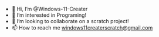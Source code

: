 - 👋 Hi, I’m @Windows-11-Creater
- 👀 I’m interested in Programing!
- 💞️ I’m looking to collaborate on a scratch project!
- 📫 How to reach me windows11createrscratch@gmail.com

